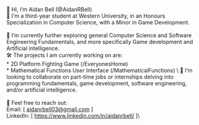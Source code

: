 👋 Hi, I’m Aidan Bell (@AidanRBell)\
📕 I'm a third-year student at Western University, in an Honours Specialization in Computer Science, with a Minor in Game Development.\
\
📝 I’m currently further exploring general Computer Science and Software Engineering Fundamentals, and more specifically Game development and Artificial intelligence.\
🛠 The projects I am currently working on are:\
    * 2D Platform Fighting Game (/EveryonesHome)\
    * Mathematical Functions User Interface (/MathematicalFunctions) \ 
👥 I’m looking to collaborate on part-time jobs or internships delving into programming fundamentals, game development, software engineering, and/or artificial intelligence.\
\
💬 Feel free to reach out:\
    Email: [ aidanrbell03@gmail.com ]\
    LinkedIn: [ https://www.linkedin.com/in/aidanrbell/ ]\

<!---
AidanRBell/AidanRBell is a ✨ special ✨ repository because its `README.md` (this file) appears on your GitHub profile.
You can click the Preview link to take a look at your changes.
--->
